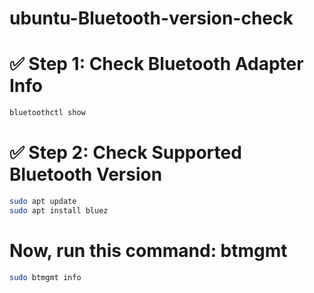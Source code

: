 # ubuntu-Bluetooth-version-check

# ✅ Step 1: Check Bluetooth Adapter Info
```bash
bluetoothctl show
```
# ✅ Step 2: Check Supported Bluetooth Version
```bash
sudo apt update
sudo apt install bluez
```
# Now, run this command:  btmgmt
```bash
sudo btmgmt info
```
